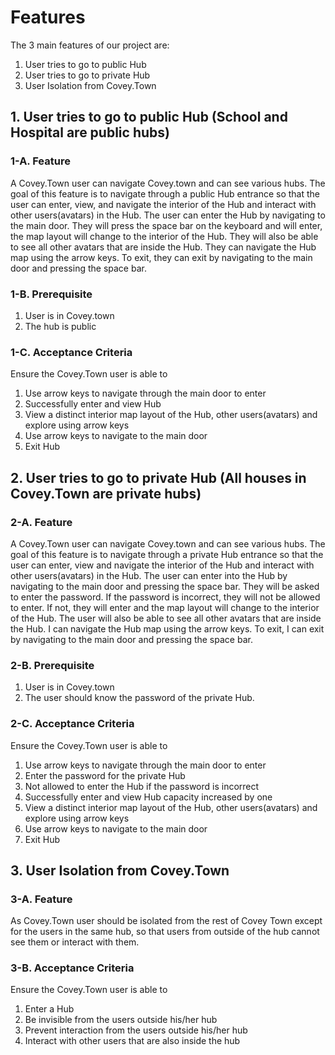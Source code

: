 # Features

The 3 main features of our project are:

1. User tries to go to public Hub
2. User tries to go to private Hub
3. User Isolation from Covey.Town

## 1. User tries to go to public Hub (School and Hospital are public hubs)

### 1-A. Feature

A Covey.Town user can navigate Covey.town and can see various hubs. The goal of this feature is to navigate through a public Hub entrance so that the user can enter, view, and navigate the interior of the Hub and interact with other users(avatars) in the Hub. The user can enter the Hub by navigating to the main door. They will press the space bar on the keyboard and will enter, the map layout will change to the interior of the Hub. They will also be able to see all other avatars that are inside the Hub. They can navigate the Hub map using the arrow keys. To exit, they can exit by navigating to the main door and pressing the space bar.

### 1-B. Prerequisite

1. User is in Covey.town
2. The hub is public

### 1-C. Acceptance Criteria

Ensure the Covey.Town user is able to

1. Use arrow keys to navigate through the main door to enter
2. Successfully enter and view Hub
3. View a distinct interior map layout of the Hub, other users(avatars) and explore using arrow keys
4. Use arrow keys to navigate to the main door
5. Exit Hub

## 2. User tries to go to private Hub (All houses in Covey.Town are private hubs)

### 2-A. Feature

A Covey.Town user can navigate Covey.town and can see various hubs. The goal of this feature is to navigate through a private Hub entrance so that the user can enter, view and navigate the interior of the Hub and interact with other users(avatars) in the Hub. The user can enter into the Hub by navigating to the main door and pressing the space bar. They will be asked to enter the password. If the password is incorrect, they will not be allowed to enter. If not, they will enter and the map layout will change to the interior of the Hub. The user will also be able to see all other avatars that are inside the Hub. I can navigate the Hub map using the arrow keys. To exit, I can exit by navigating to the main door and pressing the space bar.

### 2-B. Prerequisite

1. User is in Covey.town
2. The user should know the password of the private Hub.

### 2-C. Acceptance Criteria

Ensure the Covey.Town user is able to

1. Use arrow keys to navigate through the main door to enter
2. Enter the password for the private Hub
3. Not allowed to enter the Hub if the password is incorrect
4. Successfully enter and view Hub capacity increased by one
5. View a distinct interior map layout of the Hub, other users(avatars) and explore using arrow keys
6. Use arrow keys to navigate to the main door
7. Exit Hub

## 3. User Isolation from Covey.Town

### 3-A. Feature

As Covey.Town user should be isolated from the rest of Covey Town except for the users in the same hub, so that users from outside of the hub cannot see them or interact with them.

### 3-B. Acceptance Criteria

Ensure the Covey.Town user is able to

1. Enter a Hub
2. Be invisible from the users outside his/her hub
3. Prevent interaction from the users outside his/her hub
4. Interact with other users that are also inside the hub
